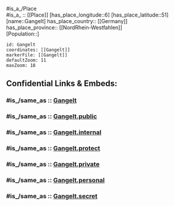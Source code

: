 ﻿---
confidential: public
isDeleted: false
location:
- 51
- 6
mapmarker: city
mapzoom:
- 7
- 12
SpocWebEntityId: 30357
tags:
- geo/City
type: City
---

#is_a_/Place  
#is_a_ :: [[Place]] 
[has_place_longitude::6] 
[has_place_latitude::51] 
[name::Gangelt] 
has_place_country:: [[Germany]]  
has_place_province:: [[NordRhein-Westfahlen]]  
[Population::] 



```leaflet
id: Gangelt
coordinates: [[Gangelt]] 
markerFile: [[Gangelt]] 
defaultZoom: 11 
maxZoom: 18
```


## Confidential Links & Embeds: 

### #is_/same_as :: [Gangelt](/_Standards/Earth/Continent/Europe/Europe~Central/Germany/Germany~West/Nordrhein-Westfalen/counties~NW/Heinsberg/cities~Heinsberg/Gangelt.md) 

### #is_/same_as :: [Gangelt.public](/_public/Earth/Continent/Europe/Europe~Central/Germany/Germany~West/Nordrhein-Westfalen/counties~NW/Heinsberg/cities~Heinsberg/Gangelt.public.md) 

### #is_/same_as :: [Gangelt.internal](/_internal/Earth/Continent/Europe/Europe~Central/Germany/Germany~West/Nordrhein-Westfalen/counties~NW/Heinsberg/cities~Heinsberg/Gangelt.internal.md) 

### #is_/same_as :: [Gangelt.protect](/_protect/Earth/Continent/Europe/Europe~Central/Germany/Germany~West/Nordrhein-Westfalen/counties~NW/Heinsberg/cities~Heinsberg/Gangelt.protect.md) 

### #is_/same_as :: [Gangelt.private](/_private/Earth/Continent/Europe/Europe~Central/Germany/Germany~West/Nordrhein-Westfalen/counties~NW/Heinsberg/cities~Heinsberg/Gangelt.private.md) 

### #is_/same_as :: [Gangelt.personal](/_personal/Earth/Continent/Europe/Europe~Central/Germany/Germany~West/Nordrhein-Westfalen/counties~NW/Heinsberg/cities~Heinsberg/Gangelt.personal.md) 

### #is_/same_as :: [Gangelt.secret](/_secret/Earth/Continent/Europe/Europe~Central/Germany/Germany~West/Nordrhein-Westfalen/counties~NW/Heinsberg/cities~Heinsberg/Gangelt.secret.md)

